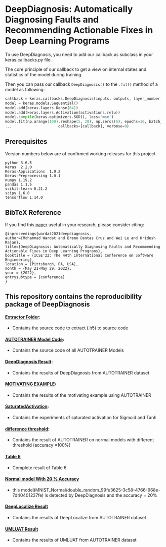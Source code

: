 # DeepDiagnosis: Automatically Diagnosing Faults and Recommending Actionable Fixes in Deep Learning Programs

To use DeepDiagnosis, you need to add our callback as subclass in your keras.callbacks.py file.

The core principle of our callback to get a view on internal states and statistics of the model during training.

Then you can pass our callback `DeepDiagnosis()` to the `.fit()` method of a model as following:

```python
callback = keras.callbacks.DeepDiagnosis(inputs, outputs, layer_number, batch_size, startTime)
model = keras.models.Sequential()
model.add(keras.layers.Dense(64))
model.add(keras.layers.Activation(activations.relu))
model.compile(keras.optimizers.SGD(), loss='mse')
model.fit(np.arange(100).reshape(5, 20), np.zeros(5), epochs=10, batch_size=1, 
...                     callbacks=[callback], verbose=0)
```



## Prerequisites

Version numbers below are of confirmed working releases for this project.

    python 3.6.5
    Keras  2.2.0
    Keras-Applications  1.0.2
    Keras-Preprocessing 1.0.1  
    numpy 1.19.2
    pandas 1.1.5
    scikit-learn 0.21.2
    scipy 1.6.0
    tensorflow 1.14.0

## BibTeX Reference
If you find this [paper](https://conf.researchr.org/details/icse-2022/icse-2022-papers/35/DeepDiagnosis-Automatically-Diagnosing-Faults-and-Recommending-Actionable-Fixes-in-D) useful in your research, please consider citing:

    @inproceedings{wardat2021deepdiagnosis,
    author={Mohammad Wardat and Breno Dantas Cruz and Wei Le and Hridesh Rajan},
    title={DeepDiagnosis: Automatically Diagnosing Faults and Recommending Actionable Fixes in Deep Learning Programs}, 
    booktitle = {ICSE'22: The 44th International Conference on Software Engineering},
    location = {Pittsburgh, PA, USA},
    month = {May 21-May 29, 2022},
    year = {2022},
    entrysubtype = {conference}
    }
    
## This repository contains the reproducibility package of DeepDiagnosis
#### [Extractor Folder](https://github.com/DeepDiagnosis/ICSE2022/tree/main/Extractor): 
* Contains the source code to extract (.h5) to source code
#### [AUTOTRAINER Model Code](https://github.com/DeepDiagnosis/ICSE2022/tree/main/AUTOTRAINER%20Model%20Code):
* Contains the source code of all AUTOTRAINER Models
#### [DeepDiagnosis Result](https://github.com/DeepDiagnosis/ICSE2022/tree/main/DeepDiagnosis%20Result):
* Contains the results of DeepDiagnosis from AUTOTRAINER dataset
#### [MOTIVATING EXAMPLE](https://github.com/DeepDiagnosis/ICSE2022/tree/main/MOTIVATING%20EXAMPLE/31880720):
* Contains the results of the motivating example using AUTOTRAINER
#### [SaturatedActivation](https://github.com/DeepDiagnosis/ICSE2022/tree/main/SaturatedActivation):
* Contains the experiments of saturated activation for Sigmoid and Tanh
#### [difference threshold](https://github.com/DeepDiagnosis/ICSE2022/tree/main/difference%20threshold):
* Contains the result of AUTOTRAINER on normal models with different threshold (accuracy =100%)
#### [Table 6](https://github.com/DeepDiagnosis/ICSE2022/tree/main/Table%206)
* Complete result of Table 6
#### [Normal model With 20 % Accuracy](https://github.com/DeepDiagnosis/ICSE2022/tree/main/MNIST_Normal/double_random_99fe3625-3c58-4766-968e-7d40401237fe)
* this model(MNIST_Normal/double_random_99fe3625-3c58-4766-968e-7d40401237fe) is detected by DeepDiagnosis and the accuracy = 20%
#### [DeepLocalize Result](https://github.com/DeepDiagnosis/ICSE2022/tree/main/DeepLocalize%20Result)
* Contains the results of DeepLocalize from AUTOTRAINER dataset
#### [UMLUAT Result](https://github.com/DeepDiagnosis/ICSE2022/tree/main/UMLUAT%20Result)
* Contains the results of UMLUAT from AUTOTRAINER dataset





